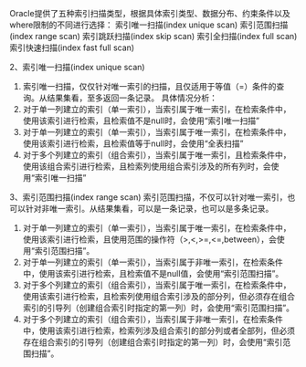 Oracle提供了五种索引扫描类型，根据具体索引类型、数据分布、约束条件以及where限制的不同进行选择： 
索引唯一扫描(index unique scan)
索引范围扫描(index range scan)
索引跳跃扫描(index skip scan)
索引全扫描(index full scan)
索引快速扫描(index fast full scan)

2、索引唯一扫描(index unique scan) 
1. 索引唯一扫描，仅仅针对唯一索引的扫描，且仅适用于等值（=）条件的查询。从结果集看，至多返回一条记录。
具体情况分析：
2. 对于单一列建立的索引（单一索引），当索引属于唯一索引，在检索条件中，使用该索引进行检索，且检索值不是null时，会使用“索引唯一扫描”
3. 对于单一列建立的索引（单一索引），当索引属于唯一索引，在检索条件中，使用该索引进行检索，且检索值等于null时，会使用“全表扫描”
4. 对于多个列建立的索引（组合索引），当索引属于唯一索引，且检索条件中，使用该组合索引进行检索，且检索列使用组合索引涉及的所有列时，会使用“索引唯一扫描”

3、索引范围扫描(index range scan)
索引范围扫描，不仅可以针对唯一索引，也可以针对非唯一索引。从结果集看，可以是一条记录，也可以是多条记录。
1. 对于单一列建立的索引（单一索引），当索引属于唯一索引，在检索条件中，使用该索引进行检索，且使用范围的操作符（>,<,>=,<=,between），会使用“索引范围扫描”。
2. 对于单一列建立的索引（单一索引），当索引属于非唯一索引，在检索条件中，使用该索引进行检索，且检索值不是null值，会使用“索引范围扫描”。
3. 对于多个列建立的索引（组合索引），当索引属于唯一索引，在检索条件中，使用该索引进行检索，且检索列使用组合索引涉及的部分列，但必须存在组合索引的引导列（创建组合索引时指定的第一列）时，会使用“索引范围扫描”。
4. 对于多个列建立的索引（组合索引），当索引属于非唯一索引，在检索条件中，使用该索引进行检索，检索列涉及组合索引的部分列或者全部列，但必须存在组合索引的引导列（创建组合索引时指定的第一列）时，会使用“索引范围扫描”。